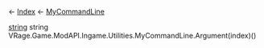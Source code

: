 ← [Index](Api-Index) ← [MyCommandLine](VRage.Game.ModAPI.Ingame.Utilities.MyCommandLine)

[string](System.String) string VRage.Game.ModAPI.Ingame.Utilities.MyCommandLine.Argument(index)()